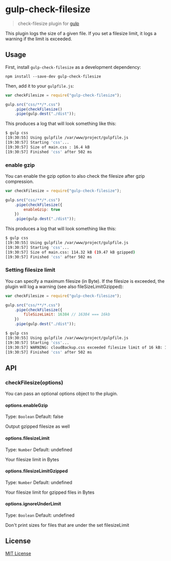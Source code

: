 # gulp-check-filesize
> check-filesize plugin for [gulp](https://github.com/wearefractal/gulp)

This plugin logs the size of a given file. If you set a filesize limit, it logs a warning if the limit is exceeded.

## Usage

First, install `gulp-check-filesize` as a development dependency:

```shell
npm install --save-dev gulp-check-filesize
```

Then, add it to your `gulpfile.js`:

```javascript
var checkFilesize = require("gulp-check-filesize");

gulp.src("css/**/*.css")
	.pipe(checkFilesize()
	.pipe(gulp.dest("./dist"));
```

This produces a log that will look something like this:

```bash
$ gulp css
[19:30:55] Using gulpfile /var/www/project/gulpfile.js
[19:30:57] Starting 'css'...
[19:30:57] Size of main.css : 16.4 kB
[19:30:57] Finished 'css' after 502 ms

```

### enable gzip

You can enable the gzip option to also check the filesize after gzip compression.

```javascript
var checkFilesize = require("gulp-check-filesize");

gulp.src("css/**/*.css")
	.pipe(checkFilesize({
		enableGzip: true
	})
	.pipe(gulp.dest("./dist"));
```

This produces a log that will look something like this:

```bash
$ gulp css
[19:30:55] Using gulpfile /var/www/project/gulpfile.js
[19:30:57] Starting 'css'...
[19:30:57] Size of main.css: 114.32 kB (19.47 kB gzipped)
[19:30:57] Finished 'css' after 502 ms

```

### Setting filesize limit

You can specify a maximum filesize (in Byte). If the filesize is exceeded, the plugin will log a warning (see also fileSizeLimitGzipped):

```javascript
var checkFilesize = require("gulp-check-filesize");

gulp.src("css/**/*.css")
	.pipe(checkFilesize({
		fileSizeLimit: 16384 // 16384 === 16kb
	})
	.pipe(gulp.dest("./dist"));
```

```bash
$ gulp css
[19:30:55] Using gulpfile /var/www/project/gulpfile.js
[19:30:57] Starting 'css'...
[19:30:57] WARNING: cloudBackup.css exceeded filesize limit of 16 kB: 16.4 kB
[19:30:57] Finished 'css' after 502 ms
```

## API

### checkFilesize(options)

You can pass an optional options object to the plugin.

#### options.enableGzip
Type: `Boolean`
Default: false

Output gzipped filesize as well

#### options.filesizeLimit
Type: `Number`
Default: undefined

Your filesize limit in Bytes

#### options.filesizeLimitGzipped
Type: `Number`
Default: undefined

Your filesize limit for gzipped files in Bytes

#### options.ignoreUnderLimit
Type: `Boolean`
Default: undefined

Don't print sizes for files that are under the set filesizeLimit

## License

[MIT License](http://en.wikipedia.org/wiki/MIT_License)
